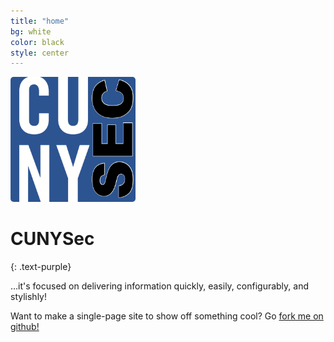 ```yaml
---
title: "home"
bg: white
color: black
style: center
---
```

<!--<span class="fa-stack subtlecircle" style="font-size:100px; background:rgba(255,166,0,0.1)">
  <i class="fa fa-circle fa-stack-2x text-white"></i>
  <i class="fa fa-bicycle fa-stack-1x text-orange"></i>
</span>-->
<span>
	<img src="/img/cuny-logo-mod1.png" alt="Logo" style="height: 200px; width:200px; border-radius: 5px;">
</span>

# CUNYSec
{: .text-purple}


…it's focused on delivering information quickly, easily, configurably, and stylishly!

Want to make a single-page site to show off something cool? Go [fork me on github!](https://github.com/t413/SinglePaged)

<!--<span id="forkongithub">
  <a href="{{ site.source_link }}" class="bg-blue">
    Fork me on GitHub
  </a>
</span>-->
